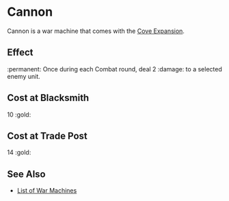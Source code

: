 # Cannon

Cannon is a war machine that comes with the [Cove Expansion](../content.md).


## Effect

:permanent: Once during each Combat round, deal 2 :damage: to a selected enemy unit.


## Cost at Blacksmith

10 :gold:


## Cost at Trade Post

14 :gold:


## See Also

- [List of War Machines](index.md)
